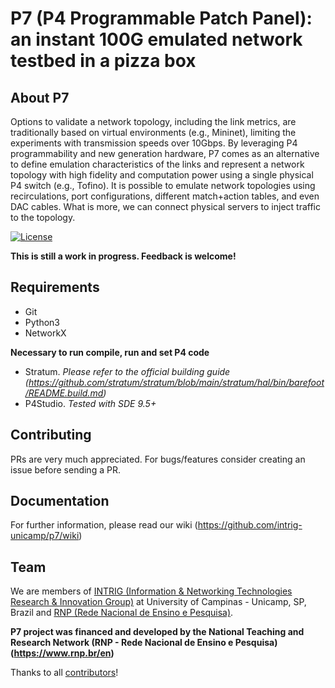 P7 (P4 Programmable Patch Panel): an instant 100G emulated network testbed in a pizza box
==

## About P7
Options to validate a network topology, including the link metrics, are traditionally based on virtual environments (e.g., Mininet), limiting the experiments with transmission speeds over 10Gbps. By leveraging P4 programmability and new generation hardware, P7 comes as an alternative to define emulation characteristics of the links and represent a network topology with high fidelity and computation power using a single physical P4 switch (e.g., Tofino). It is possible to emulate network topologies using recirculations, port configurations, different match+action tables, and even DAC cables. What is more, we can connect physical servers to inject traffic to the topology.

[![License](https://img.shields.io/badge/License-Apache_2.0-blue.svg)](https://opensource.org/licenses/Apache-2.0)

**This is still a work in progress. Feedback is welcome!**

## Requirements

- Git 
- Python3
- NetworkX

**Necessary to run compile, run and set P4 code**

 - Stratum. *Please refer to the official building guide (https://github.com/stratum/stratum/blob/main/stratum/hal/bin/barefoot/README.build.md)*
 - P4Studio. *Tested with SDE 9.5+*

## Contributing
PRs are very much appreciated. For bugs/features consider creating an issue before sending a PR.

## Documentation
For further information, please read our wiki (https://github.com/intrig-unicamp/p7/wiki)

## Team
We are members of [INTRIG (Information & Networking Technologies Research & Innovation Group)](http://intrig.dca.fee.unicamp.br) at University of Campinas - Unicamp, SP, Brazil and [RNP (Rede Nacional de Ensino e Pesquisa)](https://www.rnp.br/).  

**P7 project was financed and developed by the National Teaching and Research Network (RNP - Rede Nacional de Ensino e Pesquisa) (https://www.rnp.br/en)**  

Thanks to all [contributors](https://github.com/intrig-unicamp/p7/contributors)!
